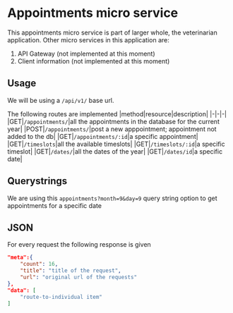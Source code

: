 # Appointments micro service
This appointments micro service is part of larger whole, the veterinarian application. Other micro services in this application are:
1. API Gateway (not implemented at this moment)
2. Client information (not implemented at this moment)

## Usage

We will be using a `/api/v1/` base url.

The following routes are implemented
|method|resource|description|
|-|-|-|
|GET|`/appointments/`|all the appointments in the database for the current year|
|POST|`/appointments/`|post a new apppointment; appointment not added to the db|
|GET|`/appointments/:id`|a specific appointment|
|GET|`/timeslots`|all the available timeslots|
|GET|`/timeslots/:id`|a specific timeslot|
|GET|`/dates/`|all the dates of the year|
|GET|`/dates/id`|a specific date|

## Querystrings

We are using this `appointments?month=9&day=9` query string option to get appointments for a specific date

## JSON 

For every request the following response is given

```json
"meta":{
    "count": 16,
    "title": "title of the request",
    "url": "original url of the requests"
},
"data": [
    "route-to-individual item"
]

```